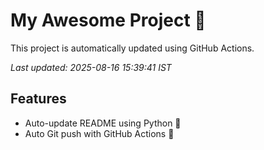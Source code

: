 # My Awesome Project 🚀

This project is automatically updated using GitHub Actions.

_Last updated: 2025-08-16 15:39:41 IST_

## Features
- Auto-update README using Python 🐍
- Auto Git push with GitHub Actions 🤖
